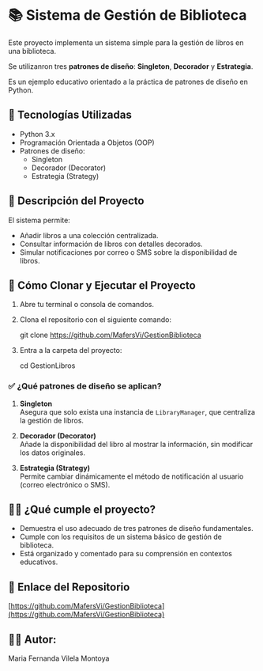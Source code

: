 # 📚 Sistema de Gestión de Biblioteca

Este proyecto implementa un sistema simple para la gestión de libros en una biblioteca. 

Se utilizanron tres **patrones de diseño**: **Singleton**, **Decorador** y **Estrategia**. 

Es un ejemplo educativo orientado a la práctica de patrones de diseño en Python.

## 🚀 Tecnologías Utilizadas

- Python 3.x
- Programación Orientada a Objetos (OOP)
- Patrones de diseño:
  - Singleton
  - Decorador (Decorator)
  - Estrategia (Strategy)

## 📄 Descripción del Proyecto

El sistema permite:

- Añadir libros a una colección centralizada.
- Consultar información de libros con detalles decorados.
- Simular notificaciones por correo o SMS sobre la disponibilidad de libros.

## 🔧 Cómo Clonar y Ejecutar el Proyecto

1. Abre tu terminal o consola de comandos.
2. Clona el repositorio con el siguiente comando:

    git clone https://github.com/MafersVi/GestionBiblioteca

4. Entra a la carpeta del proyecto:

    cd GestionLibros

### ✅ ¿Qué patrones de diseño se aplican?

1. **Singleton**  
   Asegura que solo exista una instancia de `LibraryManager`, que centraliza la gestión de libros.

2. **Decorador (Decorator)**  
   Añade la disponibilidad del libro al mostrar la información, sin modificar los datos originales.

3. **Estrategia (Strategy)**  
   Permite cambiar dinámicamente el método de notificación al usuario (correo electrónico o SMS).
## 👩‍🏫 ¿Qué cumple el proyecto?

- Demuestra el uso adecuado de tres patrones de diseño fundamentales.
- Cumple con los requisitos de un sistema básico de gestión de biblioteca.
- Está organizado y comentado para su comprensión en contextos educativos.

## 📎 Enlace del Repositorio

[https://github.com/MafersVi/GestionBiblioteca](https://github.com/MafersVi/GestionBiblioteca)

## 👩‍💻 Autor: 
Maria Fernanda Vilela Montoya
